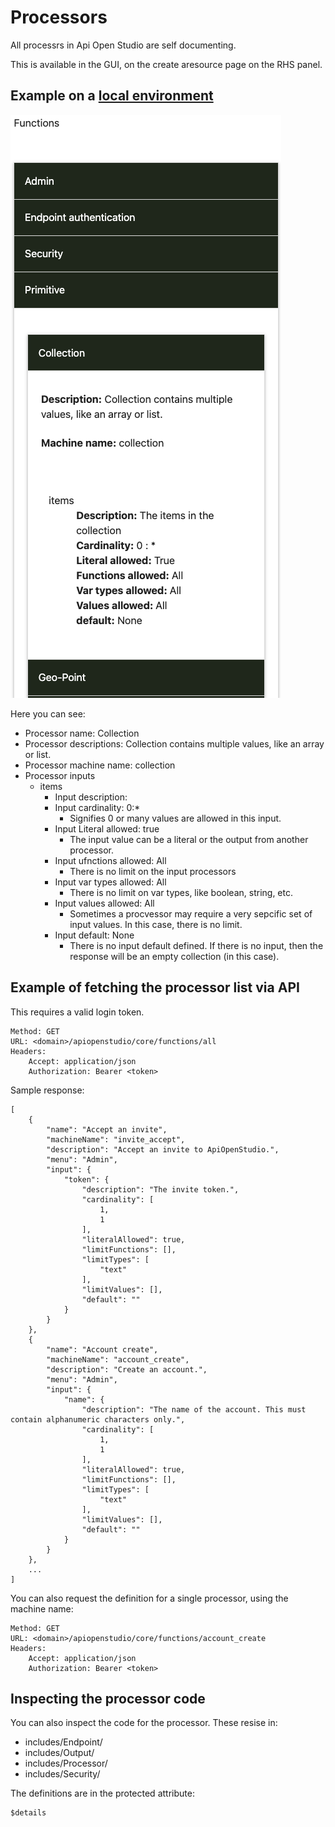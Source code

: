 Processors
==========

All processrs in Api Open Studio are self documenting.

This is available in the GUI, on the create aresource page on the RHS panel.

Example on a [local environment][create_resource]
-------------------------------------------------

![ApiOpenStudio][example_resource]

Here you can see:

* Processor name: Collection
* Processor descriptions: Collection contains multiple values, like an array or list.
* Processor machine name: collection
* Processor inputs
    * items
        * Input description:
        * Input cardinality: 0:*
            * Signifies 0 or many values are allowed in this input.
        * Input Literal allowed: true
            * The input value can be a literal or the output from another processor.
        * Input ufnctions allowed: All
            * There is no limit on the input processors
        * Input var types allowed: All
            * There is no limit on var types, like boolean, string, etc.
        * Input values allowed: All
            * Sometimes a procvessor may require a very sepcific set of input values. In this case, there is no limit.
        * Input default: None
            * There is no input default defined. If there is no input, then the response will be an empty collection (in this case).

Example of fetching the processor list via API
----------------------------------------------

This requires a valid login token.

    Method: GET
    URL: <domain>/apiopenstudio/core/functions/all
    Headers:
        Accept: application/json
        Authorization: Bearer <token>

Sample response:

    [
        {
            "name": "Accept an invite",
            "machineName": "invite_accept",
            "description": "Accept an invite to ApiOpenStudio.",
            "menu": "Admin",
            "input": {
                "token": {
                    "description": "The invite token.",
                    "cardinality": [
                        1,
                        1
                    ],
                    "literalAllowed": true,
                    "limitFunctions": [],
                    "limitTypes": [
                        "text"
                    ],
                    "limitValues": [],
                    "default": ""
                }
            }
        },
        {
            "name": "Account create",
            "machineName": "account_create",
            "description": "Create an account.",
            "menu": "Admin",
            "input": {
                "name": {
                    "description": "The name of the account. This must contain alphanumeric characters only.",
                    "cardinality": [
                        1,
                        1
                    ],
                    "literalAllowed": true,
                    "limitFunctions": [],
                    "limitTypes": [
                        "text"
                    ],
                    "limitValues": [],
                    "default": ""
                }
            }
        },
        ...
    ]

You can also request the definition for a single processor, using the machine name:

    Method: GET
    URL: <domain>/apiopenstudio/core/functions/account_create
    Headers:
        Accept: application/json
        Authorization: Bearer <token>

Inspecting the processor code
-----------------------------

You can also inspect the code for the processor. These resise in:

* includes/Endpoint/
* includes/Output/
* includes/Processor/
* includes/Security/

The definitions are in the protected attribute:

    $details

[create_resource]: https://admin.apiopenstudio.local/resource/create

[example_resource]: ../images/developers/example_processor_documentation.png